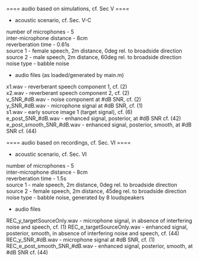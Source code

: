 
==== audio based on simulations, cf. Sec V ====

* acoustic scenario, cf. Sec. V-C

number of microphones        - 5  
inter-microphone distance    - 8cm  
reverberation time           - 0.61s  
source 1                     - female speech, 2m distance, 0deg rel. to broadside direction  
source 2                     - male speech, 2m distance, 60deg rel. to broadside direction  
noise type                   - babble noise  


* audio files (as loaded/generated by main.m)

x1.wav                       - reverberant speech component 1, cf. (2)  
x2.wav                       - reverberant speech component 2, cf. (2)  
v_SNR_#dB.wav                - noise component at #dB SNR, cf. (2)  
y_SNR_#dB.wav                - microphone signal at #dB SNR, cf. (1)  
s1.wav                       - early source image 1 (target signal), cf. (6)  
e_post_SNR_#dB.wav           - enhanced signal, posterior, at #dB SNR cf. (42)  
e_post_smooth_SNR_#dB.wav    - enhanced signal, posterior, smooth, at #dB SNR cf. (44)  



==== audio based on recordings, cf. Sec. VI ====

* acoustic scenario, cf. Sec. VI

number of microphones             - 5  
inter-microphone distance         - 8cm  
reverberation time                - 1.5s  
source 1                          - male speech, 2m distance, 0deg rel. to broadside direction  
source 2                          - female speech, 2m distance, 45deg rel. to broadside direction  
noise type                        - babble noise, generated by 8 loudspeakers

* audio files 

REC_y_targetSourceOnly.wav        - microphone signal, in absence of interfering noise and speech, cf. (1)
REC_e_targetSourceOnly.wav        - enhanced signal, posterior, smooth, in absence of interfering noise and speech, cf. (44) 
REC_y_SNR_#dB.wav                 - microphone signal at #dB SNR, cf. (1)
REC_e_post_smooth_SNR_#dB.wav     - enhanced signal, posterior, smooth, at #dB SNR cf. (44) 
